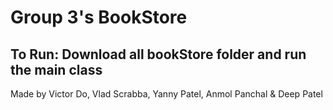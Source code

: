 # Group 3's BookStore

## To Run: Download all bookStore folder and run the main class

Made by Victor Do, Vlad Scrabba, Yanny Patel, Anmol Panchal & Deep Patel 

